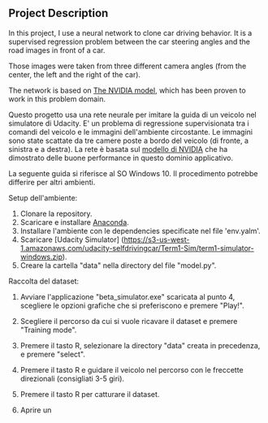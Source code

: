 

## Project Description

In this project, I use a neural network to clone car driving behavior.  It is a supervised regression problem between the car steering angles and the road images in front of a car.  

Those images were taken from three different camera angles (from the center, the left and the right of the car).  

The network is based on [The NVIDIA model](https://devblogs.nvidia.com/parallelforall/deep-learning-self-driving-cars/), which has been proven to work in this problem domain.

Questo progetto usa una rete neurale per imitare la guida di un veicolo nel simulatore di Udacity. E' un problema di regressione supervisionata tra i comandi del veicolo e le immagini dell'ambiente circostante.
Le immagini sono state scattate da tre camere poste a bordo del veicolo (di fronte, a sinistra e a destra).
La rete è basata sul [modello di NVIDIA](https://devblogs.nvidia.com/parallelforall/deep-learning-self-driving-cars/) che ha dimostrato delle buone performance in questo dominio applicativo.

La seguente guida si riferisce al SO Windows 10. Il procedimento potrebbe differire per altri ambienti.

Setup dell'ambiente:

1. Clonare la repository.
2. Scaricare e installare [Anaconda](https://www.anaconda.com/products/distribution).
3. Installare l'ambiente con le dependencies specificate nel file 'env.yalm'.
4. Scaricare [Udacity Simulator] (https://s3-us-west-1.amazonaws.com/udacity-selfdrivingcar/Term1-Sim/term1-simulator-windows.zip).
5. Creare la cartella "data" nella directory del file "model.py".

Raccolta del dataset:

1. Avviare l'applicazione "beta_simulator.exe" scaricata al punto 4, scegliere le opzioni grafiche che si preferiscono e premere "Play!".
2. Scegliere il percorso da cui si vuole ricavare il dataset e premere "Training mode".
3. Premere il tasto R, selezionare la directory "data" creata in precedenza, e premere "select".
4. Premere il tasto R e guidare il veicolo nel percorso con le freccette direzionali (consigliati 3-5 giri).
5. Premere il tasto R per catturare il dataset.

1. Aprire un 

